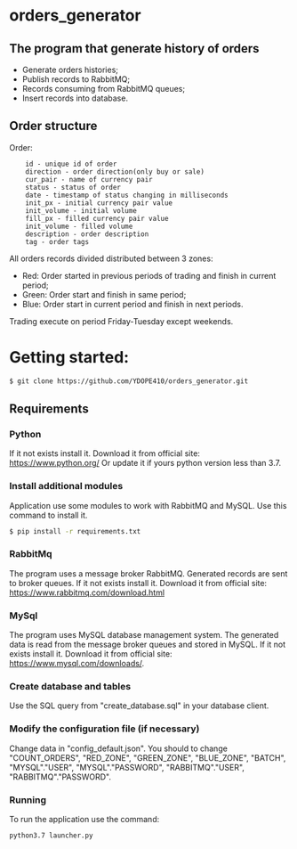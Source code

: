 # orders_generator

## The program that generate history of orders
* Generate orders histories;
* Publish records to RabbitMQ;
* Records consuming from RabbitMQ queues;
* Insert records into database.

Order structure
--
Order:
```
    id - unique id of order
    direction - order direction(only buy or sale)
    cur_pair - name of currency pair
    status - status of order
    date - timestamp of status changing in milliseconds
    init_px - initial currency pair value
    init_volume - initial volume
    fill_px - filled currency pair value
    init_volume - filled volume
    description - order description
    tag - order tags
```
All orders records divided distributed between 3 zones:
* Red: Order started in previous periods of trading and finish in current period;
* Green: Order start and finish in same period;
* Blue: Order start in current period and finish in next periods.

Trading execute on period Friday-Tuesday except weekends.
# Getting started:

```bash
$ git clone https://github.com/YDOPE410/orders_generator.git
```
## Requirements

### Python
If it not exists install it. Download it from official site: https://www.python.org/
Or update it if yours python version less than 3.7. 

### Install additional modules
Application use some modules to work with RabbitMQ and MySQL. Use this command to install it.
```bash
$ pip install -r requirements.txt 
```

### RabbitMq
The program uses a message broker RabbitMQ.
Generated records are sent to broker queues.
If it not exists install it. Download it from official site: https://www.rabbitmq.com/download.html

### MySql
The program uses MySQL database management system. 
The generated data is read from the message broker queues and stored in MySQL.
If it not exists install it. Download it from official site: https://www.mysql.com/downloads/.

### Create database and tables
Use the SQL query from "create_database.sql" in your database client.

### Modify the configuration file (if necessary)
Change data in "config_default.json". You should to change "COUNT_ORDERS", "RED_ZONE", "GREEN_ZONE", "BLUE_ZONE", "BATCH", "MYSQL"."USER", "MYSQL"."PASSWORD", "RABBITMQ"."USER", "RABBITMQ"."PASSWORD".

### Running
To run the application use the command:
```bash
python3.7 launcher.py
```